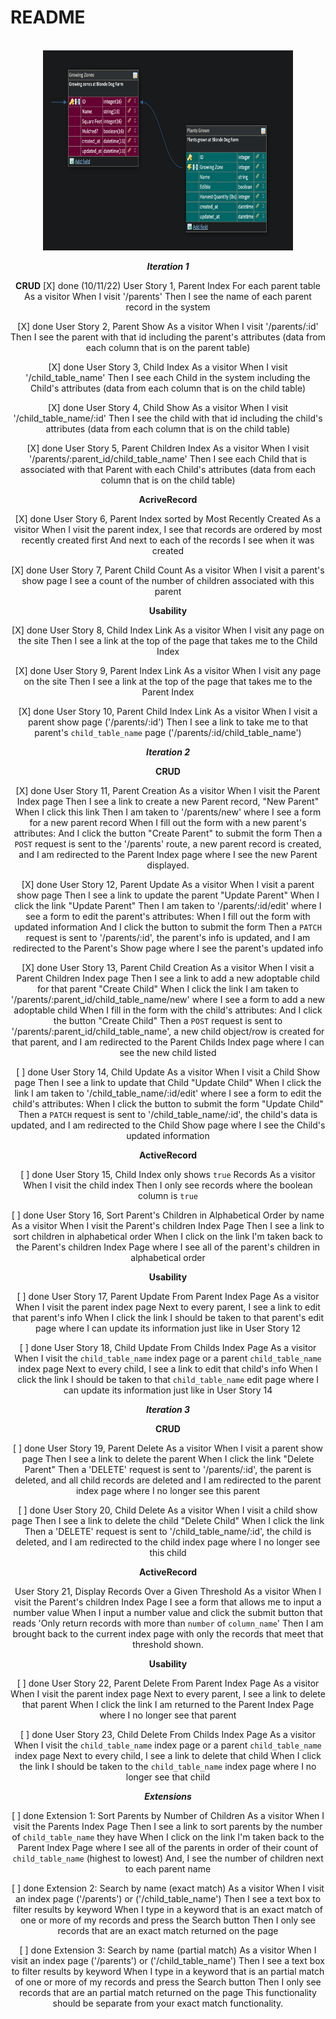 # README

<br/>
<div align="center">
  <a href="https://github.com/ajpulzone/relational_rails">
    <img src="images/schema_img1.png" alt="Project Picture" width="400" height="320">
  </a>
  <br/>


***Iteration 1***

**CRUD**
[X] done (10/11/22)
User Story 1, Parent Index 
  For each parent table
  As a visitor
  When I visit '/parents'
  Then I see the name of each parent record in the system

[X] done
User Story 2, Parent Show 
  As a visitor
  When I visit '/parents/:id'
  Then I see the parent with that id including the parent's attributes
  (data from each column that is on the parent table)

[X] done
User Story 3, Child Index 
  As a visitor
  When I visit '/child_table_name'
  Then I see each Child in the system including the Child's attributes
  (data from each column that is on the child table)

[X] done
User Story 4, Child Show 
  As a visitor
  When I visit '/child_table_name/:id'
  Then I see the child with that id including the child's attributes
  (data from each column that is on the child table)

[X] done
User Story 5, Parent Children Index 
  As a visitor
  When I visit '/parents/:parent_id/child_table_name'
  Then I see each Child that is associated with that Parent with each Child's attributes
  (data from each column that is on the child table)

**AcriveRecord**

[X] done
User Story 6, Parent Index sorted by Most Recently Created 
  As a visitor
  When I visit the parent index,
  I see that records are ordered by most recently created first
  And next to each of the records I see when it was created

[X] done
User Story 7, Parent Child Count
  As a visitor
  When I visit a parent's show page
  I see a count of the number of children associated with this parent

**Usability**

[X] done
User Story 8, Child Index Link
  As a visitor
  When I visit any page on the site
  Then I see a link at the top of the page that takes me to the Child Index

[X] done
User Story 9, Parent Index Link
  As a visitor
  When I visit any page on the site
  Then I see a link at the top of the page that takes me to the Parent Index

[X] done
User Story 10, Parent Child Index Link
  As a visitor
  When I visit a parent show page ('/parents/:id')
  Then I see a link to take me to that parent's `child_table_name` page ('/parents/:id/child_table_name')


***Iteration 2***

**CRUD**

[X] done
User Story 11, Parent Creation 
  As a visitor
  When I visit the Parent Index page
  Then I see a link to create a new Parent record, "New Parent"
  When I click this link
  Then I am taken to '/parents/new' where I  see a form for a new parent record
  When I fill out the form with a new parent's attributes:
  And I click the button "Create Parent" to submit the form
  Then a `POST` request is sent to the '/parents' route,
  a new parent record is created,
  and I am redirected to the Parent Index page where I see the new Parent displayed.

[X] done
User Story 12, Parent Update 
  As a visitor
  When I visit a parent show page
  Then I see a link to update the parent "Update Parent"
  When I click the link "Update Parent"
  Then I am taken to '/parents/:id/edit' where I  see a form to edit the parent's attributes:
  When I fill out the form with updated information
  And I click the button to submit the form
  Then a `PATCH` request is sent to '/parents/:id',
  the parent's info is updated,
  and I am redirected to the Parent's Show page where I see the parent's updated info

[X] done
User Story 13, Parent Child Creation 
  As a visitor
  When I visit a Parent Children Index page
  Then I see a link to add a new adoptable child for that parent "Create Child"
  When I click the link
  I am taken to '/parents/:parent_id/child_table_name/new' where I see a form to add a new adoptable child
  When I fill in the form with the child's attributes:
  And I click the button "Create Child"
  Then a `POST` request is sent to '/parents/:parent_id/child_table_name',
  a new child object/row is created for that parent,
  and I am redirected to the Parent Childs Index page where I can see the new child listed

[ ] done
User Story 14, Child Update 
  As a visitor
  When I visit a Child Show page
  Then I see a link to update that Child "Update Child"
  When I click the link
  I am taken to '/child_table_name/:id/edit' where I see a form to edit the child's attributes:
  When I click the button to submit the form "Update Child"
  Then a `PATCH` request is sent to '/child_table_name/:id',
  the child's data is updated,
  and I am redirected to the Child Show page where I see the Child's updated information

**ActiveRecord**

[ ] done
User Story 15, Child Index only shows `true` Records 
  As a visitor
  When I visit the child index
  Then I only see records where the boolean column is `true`

[ ] done
User Story 16, Sort Parent's Children in Alphabetical Order by name 
  As a visitor
  When I visit the Parent's children Index Page
  Then I see a link to sort children in alphabetical order
  When I click on the link
  I'm taken back to the Parent's children Index Page where I see all of the parent's children in alphabetical order

**Usability**

[ ] done
User Story 17, Parent Update From Parent Index Page 
  As a visitor
  When I visit the parent index page
  Next to every parent, I see a link to edit that parent's info
  When I click the link
  I should be taken to that parent's edit page where I can update its information just like in User Story 12

[ ] done
User Story 18, Child Update From Childs Index Page 
  As a visitor
  When I visit the `child_table_name` index page or a parent `child_table_name` index page
  Next to every child, I see a link to edit that child's info
  When I click the link
  I should be taken to that `child_table_name` edit page where I can update its information just like in User Story 14


***Iteration 3***

**CRUD**

[ ] done
User Story 19, Parent Delete 
  As a visitor
  When I visit a parent show page
  Then I see a link to delete the parent
  When I click the link "Delete Parent"
  Then a 'DELETE' request is sent to '/parents/:id',
  the parent is deleted, and all child records are deleted
  and I am redirected to the parent index page where I no longer see this parent

[ ] done
User Story 20, Child Delete 
  As a visitor
  When I visit a child show page
  Then I see a link to delete the child "Delete Child"
  When I click the link
  Then a 'DELETE' request is sent to '/child_table_name/:id',
  the child is deleted,
  and I am redirected to the child index page where I no longer see this child

**ActiveRecord**

User Story 21, Display Records Over a Given Threshold 
  As a visitor
  When I visit the Parent's children Index Page
  I see a form that allows me to input a number value
  When I input a number value and click the submit button that reads 'Only return records with more than `number` of `column_name`'
  Then I am brought back to the current index page with only the records that meet that threshold shown.

**Usability**

[ ] done
User Story 22, Parent Delete From Parent Index Page 
  As a visitor
  When I visit the parent index page
  Next to every parent, I see a link to delete that parent
  When I click the link
  I am returned to the Parent Index Page where I no longer see that parent

[ ] done
User Story 23, Child Delete From Childs Index Page 
  As a visitor
  When I visit the `child_table_name` index page or a parent `child_table_name` index page
  Next to every child, I see a link to delete that child
  When I click the link
  I should be taken to the `child_table_name` index page where I no longer see that child


***Extensions***

[ ] done
Extension 1: Sort Parents by Number of Children 
  As a visitor
  When I visit the Parents Index Page
  Then I see a link to sort parents by the number of `child_table_name` they have
  When I click on the link
  I'm taken back to the Parent Index Page where I see all of the parents in order of their count of `child_table_name` (highest to lowest) And, I see the number of children next to each parent name

[ ] done
Extension 2: Search by name (exact match)
  As a visitor
  When I visit an index page ('/parents') or ('/child_table_name')
  Then I see a text box to filter results by keyword
  When I type in a keyword that is an exact match of one or more of my records and press the Search button
  Then I only see records that are an exact match returned on the page

[ ] done
Extension 3: Search by name (partial match)
  As a visitor
  When I visit an index page ('/parents') or ('/child_table_name')
  Then I see a text box to filter results by keyword
  When I type in a keyword that is an partial match of one or more of my records and press the Search button
  Then I only see records that are an partial match returned on the page
  This functionality should be separate from your exact match functionality.
